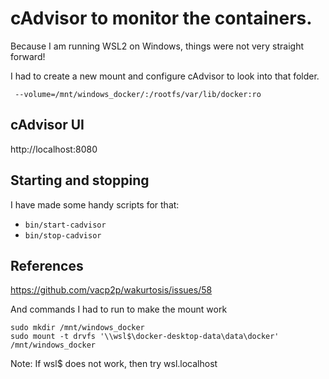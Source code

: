# cAdvisor to monitor the containers. 

Because I am running WSL2 on Windows, things were not very straight forward!

I had to create a new mount and configure cAdvisor to look into that folder.

```text
 --volume=/mnt/windows_docker/:/rootfs/var/lib/docker:ro  
```

## cAdvisor UI

http://localhost:8080

## Starting and stopping

I have made some handy scripts for that:

- `bin/start-cadvisor`
- `bin/stop-cadvisor`

## References

https://github.com/vacp2p/wakurtosis/issues/58

And commands I had to run to make the mount work

```shell
sudo mkdir /mnt/windows_docker
sudo mount -t drvfs '\\wsl$\docker-desktop-data\data\docker' /mnt/windows_docker
```

Note: If wsl$ does not work, then try wsl.localhost


